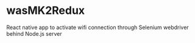 # wasMK2Redux
React native app to activate wifi connection through Selenium webdriver behind Node.js server
